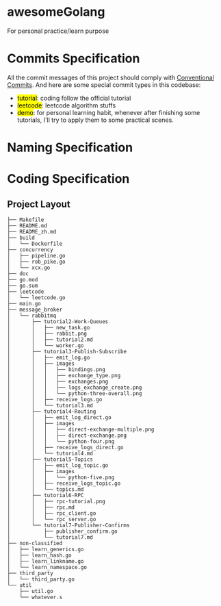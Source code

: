 # awesomeGolang
For personal practice/learn purpose

# Commits Specification
All the commit messages of this project should comply with [Conventional Commits](https://www.conventionalcommits.org/en/v1.0.0/).
And here are some special commit types in this codebase:
- <mark>tutorial</mark>: coding follow the official tutorial
- <mark>leetcode</mark>: leetcode algorithm stuffs
- <mark>demo</mark>: for personal learning habit, whenever after finishing some tutorials, I'll try to apply them to some
practical scenes.

# Naming Specification


# Coding Specification


## Project Layout
```
├── Makefile
├── README.md
├── README_zh.md
├── build
│   └── Dockerfile
├── concurrency
│   ├── pipeline.go
│   ├── rob_pike.go
│   └── xcx.go
├── doc
├── go.mod
├── go.sum
├── leetcode
│   └── leetcode.go
├── main.go
├── message_broker
│   └── rabbitmq
│       ├── tutorial2-Work-Queues
│       │   ├── new_task.go
│       │   ├── rabbit.png
│       │   ├── tutorial2.md
│       │   └── worker.go
│       ├── tutorial3-Publish-Subscribe
│       │   ├── emit_log.go
│       │   ├── images
│       │   │   ├── bindings.png
│       │   │   ├── exchange_type.png
│       │   │   ├── exchanges.png
│       │   │   ├── logs_exchange_create.png
│       │   │   └── python-three-overall.png
│       │   ├── receive_logs.go
│       │   └── tutorial3.md
│       ├── tutorial4-Routing
│       │   ├── emit_log_direct.go
│       │   ├── images
│       │   │   ├── direct-exchange-multiple.png
│       │   │   ├── direct-exchange.png
│       │   │   └── python-four.png
│       │   ├── receive_logs_direct.go
│       │   └── tutorial4.md
│       ├── tutorial5-Topics
│       │   ├── emit_log_topic.go
│       │   ├── images
│       │   │   └── python-five.png
│       │   ├── receive_logs_topic.go
│       │   └── topics.md
│       ├── tutorial6-RPC
│       │   ├── rpc-tutorial.png
│       │   ├── rpc.md
│       │   ├── rpc_client.go
│       │   └── rpc_server.go
│       └── tutorial7-Publisher-Confirms
│           ├── publisher_confirm.go
│           └── tutorial7.md
├── non-classified
│   ├── learn_generics.go
│   ├── learn_hash.go
│   ├── learn_linkname.go
│   └── learn_namespace.go
├── third_party
│   └── third_party.go
└── util
    ├── util.go
    └── whatever.s

```
